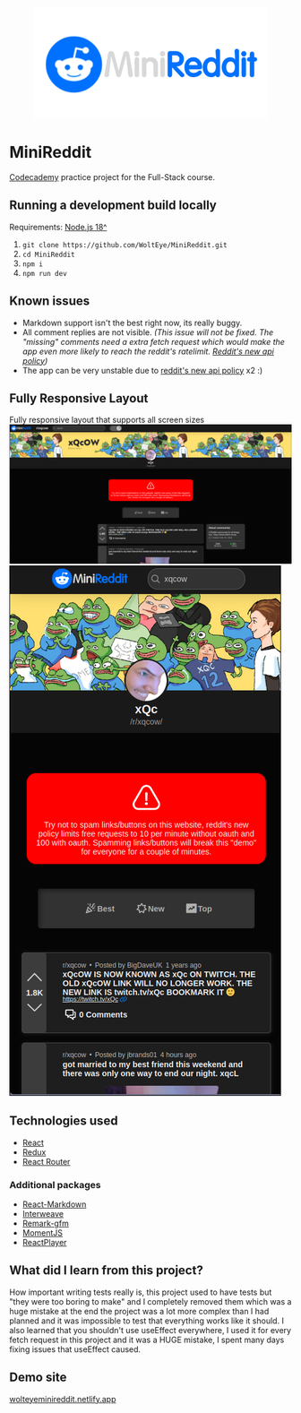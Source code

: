 <p align="center">
  <img src="./githubMedia/minireddit.png" />
</p>

# MiniReddit
 [Codecademy](https://www.codecademy.com/) practice project for the Full-Stack course.

## Running a development build locally

Requirements: [Node.js 18^](https://nodejs.org/en)
1. `git clone https://github.com/WoltEye/MiniReddit.git`
2. `cd MiniReddit`
3. `npm i`
4. `npm run dev`

## Known issues
- Markdown support isn't the best right now, its really buggy.
- All comment replies are not visible. *(This issue will not be fixed. The "missing" comments need a extra fetch request which would make the app even more likely to reach the reddit's ratelimit. [Reddit's new api policy](https://www.reddit.com/r/redditdev/comments/14nbw6g/updated_rate_limits_going_into_effect_over_the/))*
- The app can be very unstable due to [reddit's new api policy](https://www.reddit.com/r/redditdev/comments/14nbw6g/updated_rate_limits_going_into_effect_over_the) x2 :)

## Fully Responsive Layout
Fully responsive layout that supports all screen sizes
![example](githubMedia/swappy-20231009-225827.png)
![example](githubMedia/swappy-20231009-225937.png)


## Technologies used
- [React](https://react.dev/)
- [Redux](https://redux.js.org/)
- [React Router](https://reactrouter.com/en/main)
### Additional packages
- [React-Markdown](https://github.com/remarkjs/react-markdown)
- [Interweave](https://www.npmjs.com/package/interweave)
- [Remark-gfm](https://github.com/remarkjs/remark-gfm)
- [MomentJS](https://momentjs.com/)
- [ReactPlayer](https://www.npmjs.com/package/react-player)

## What did I learn from this project?
How important writing tests really is, this project used to have tests but "they were too boring to make" and I completely removed them which was a huge mistake at the end the project was a lot more complex than I had planned and it was impossible to test that everything works like it should. I also learned that you shouldn't use useEffect everywhere, I used it for every fetch request in this project and it was a HUGE mistake, I spent many days fixing issues that useEffect caused.

## Demo site
[wolteyeminireddit.netlify.app](https://wolteyeminireddit.netlify.app/)